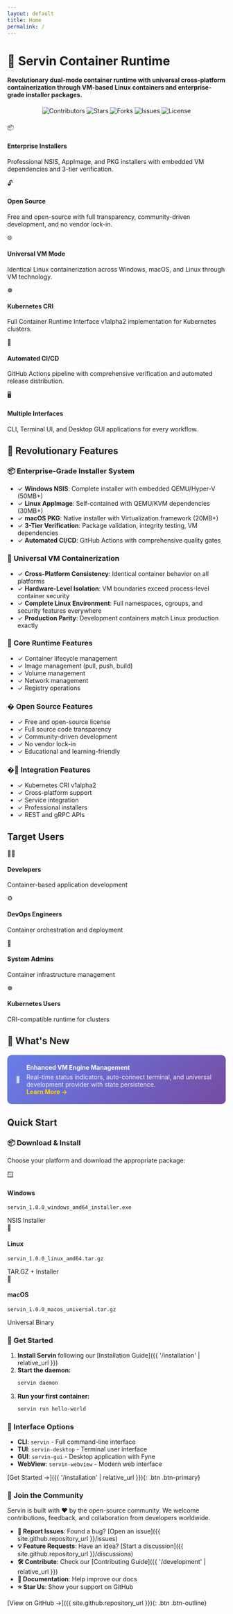 ```yaml
---
layout: default
title: Home
permalink: /
---
```


# 🚀 Servin Container Runtime

**Revolutionary dual-mode container runtime with universal cross-platform containerization through VM-based Linux containers and enterprise-grade installer packages.**

<div class="badges-container" style="text-align: center; margin: 20px 0;">
  <img src="https://img.shields.io/github/contributors/immyemperor/servin?style=for-the-badge&logo=github" alt="Contributors" />
  <img src="https://img.shields.io/github/stars/immyemperor/servin?style=for-the-badge&logo=github" alt="Stars" />
  <img src="https://img.shields.io/github/forks/immyemperor/servin?style=for-the-badge&logo=github" alt="Forks" />
  <img src="https://img.shields.io/github/issues/immyemperor/servin?style=for-the-badge&logo=github" alt="Issues" />
  <img src="https://img.shields.io/github/license/immyemperor/servin?style=for-the-badge" alt="License" />
</div>

<div class="feature-grid">
  <div class="feature-box">
    <div class="feature-icon">📦</div>
    <h4>Enterprise Installers</h4>
    <p>Professional NSIS, AppImage, and PKG installers with embedded VM dependencies and 3-tier verification.</p>
  </div>
  <div class="feature-box">
    <div class="feature-icon">🔓</div>
    <h4>Open Source</h4>
    <p>Free and open-source with full transparency, community-driven development, and no vendor lock-in.</p>
  </div>
  <div class="feature-box">
    <div class="feature-icon">🌐</div>
    <h4>Universal VM Mode</h4>
    <p>Identical Linux containerization across Windows, macOS, and Linux through VM technology.</p>
  </div>
  <div class="feature-box">
    <div class="feature-icon">☸️</div>
    <h4>Kubernetes CRI</h4>
    <p>Full Container Runtime Interface v1alpha2 implementation for Kubernetes clusters.</p>
  </div>
  <div class="feature-box">
    <div class="feature-icon">🤖</div>
    <h4>Automated CI/CD</h4>
    <p>GitHub Actions pipeline with comprehensive verification and automated release distribution.</p>
  </div>
  <div class="feature-box">
    <div class="feature-icon">🖥️</div>
    <h4>Multiple Interfaces</h4>
    <p>CLI, Terminal UI, and Desktop GUI applications for every workflow.</p>
  </div>
</div>

## 🎯 Revolutionary Features

### 📦 **Enterprise-Grade Installer System**
- <span class="badge badge-success">✓</span> **Windows NSIS**: Complete installer with embedded QEMU/Hyper-V (50MB+)
- <span class="badge badge-success">✓</span> **Linux AppImage**: Self-contained with QEMU/KVM dependencies (30MB+)
- <span class="badge badge-success">✓</span> **macOS PKG**: Native installer with Virtualization.framework (20MB+)
- <span class="badge badge-success">✓</span> **3-Tier Verification**: Package validation, integrity testing, VM dependencies
- <span class="badge badge-success">✓</span> **Automated CI/CD**: GitHub Actions with comprehensive quality gates

### 🚀 **Universal VM Containerization**
- <span class="badge badge-success">✓</span> **Cross-Platform Consistency**: Identical container behavior on all platforms
- <span class="badge badge-success">✓</span> **Hardware-Level Isolation**: VM boundaries exceed process-level container security
- <span class="badge badge-success">✓</span> **Complete Linux Environment**: Full namespaces, cgroups, and security features everywhere
- <span class="badge badge-success">✓</span> **Production Parity**: Development containers match Linux production exactly

### 🎯 Core Runtime Features
- <span class="badge badge-success">✓</span> Container lifecycle management
- <span class="badge badge-success">✓</span> Image management (pull, push, build)
- <span class="badge badge-success">✓</span> Volume management
- <span class="badge badge-success">✓</span> Network management
- <span class="badge badge-success">✓</span> Registry operations

### � Open Source Features
- <span class="badge badge-success">✓</span> Free and open-source license
- <span class="badge badge-success">✓</span> Full source code transparency
- <span class="badge badge-success">✓</span> Community-driven development
- <span class="badge badge-success">✓</span> No vendor lock-in
- <span class="badge badge-success">✓</span> Educational and learning-friendly

### �🔌 Integration Features
- <span class="badge badge-success">✓</span> Kubernetes CRI v1alpha2
- <span class="badge badge-success">✓</span> Cross-platform support
- <span class="badge badge-success">✓</span> Service integration
- <span class="badge badge-success">✓</span> Professional installers
- <span class="badge badge-success">✓</span> REST and gRPC APIs

## Target Users

<div class="feature-grid">
  <div class="feature-box">
    <div class="feature-icon">👨‍💻</div>
    <h4>Developers</h4>
    <p>Container-based application development</p>
  </div>
  <div class="feature-box">
    <div class="feature-icon">⚙️</div>
    <h4>DevOps Engineers</h4>
    <p>Container orchestration and deployment</p>
  </div>
  <div class="feature-box">
    <div class="feature-icon">🔧</div>
    <h4>System Admins</h4>
    <p>Container infrastructure management</p>
  </div>
  <div class="feature-box">
    <div class="feature-icon">☸️</div>
    <h4>Kubernetes Users</h4>
    <p>CRI-compatible runtime for clusters</p>
  </div>
</div>

## 🎉 What's New

<div class="feature-box" style="background: linear-gradient(135deg, #667eea 0%, #764ba2 100%); color: white; padding: 20px; margin: 20px 0; border-radius: 10px;">
  <div style="display: flex; align-items: center; gap: 15px;">
    <div class="feature-icon" style="background: rgba(255,255,255,0.2); color: white;">🚀</div>
    <div>
      <h4 style="margin: 0; color: white;">Enhanced VM Engine Management</h4>
      <p style="margin: 5px 0 0 0; opacity: 0.9;">Real-time status indicators, auto-connect terminal, and universal development provider with state persistence.</p>
      <a href="{{ '/recent-enhancements' | relative_url }}" style="color: #ffd700; text-decoration: none; font-weight: bold;">Learn More →</a>
    </div>
  </div>
</div>

## Quick Start

### 📦 Download & Install

Choose your platform and download the appropriate package:

<div class="feature-grid">
  <div class="feature-box">
    <div class="feature-icon">🪟</div>
    <h4>Windows</h4>
    <p><code>servin_1.0.0_windows_amd64_installer.exe</code></p>
    <span class="badge badge-primary">NSIS Installer</span>
  </div>
  <div class="feature-box">
    <div class="feature-icon">🐧</div>
    <h4>Linux</h4>
    <p><code>servin_1.0.0_linux_amd64.tar.gz</code></p>
    <span class="badge badge-primary">TAR.GZ + Installer</span>
  </div>
  <div class="feature-box">
    <div class="feature-icon">🍎</div>
    <h4>macOS</h4>
    <p><code>servin_1.0.0_macos_universal.tar.gz</code></p>
    <span class="badge badge-primary">Universal Binary</span>
  </div>
</div>

### 🚀 Get Started

1. **Install Servin** following our [Installation Guide]({{ '/installation' | relative_url }})
2. **Start the daemon:**
   ```bash
   servin daemon
   ```
3. **Run your first container:**
   ```bash
   servin run hello-world
   ```

### 🎯 Interface Options

- **CLI**: `servin` - Full command-line interface
- **TUI**: `servin-desktop` - Terminal user interface  
- **GUI**: `servin-gui` - Desktop application with Fyne
- **WebView**: `servin-webview` - Modern web interface

[Get Started →]({{ '/installation' | relative_url }}){: .btn .btn-primary}

### 🤝 Join the Community

Servin is built with ❤️ by the open-source community. We welcome contributions, feedback, and collaboration from developers worldwide.

- **🐛 Report Issues**: Found a bug? [Open an issue]({{ site.github.repository_url }}/issues)
- **💡 Feature Requests**: Have an idea? [Start a discussion]({{ site.github.repository_url }}/discussions)
- **🛠️ Contribute**: Check our [Contributing Guide]({{ '/development' | relative_url }})
- **📖 Documentation**: Help improve our docs
- **⭐ Star Us**: Show your support on GitHub

[View on GitHub →]({{ site.github.repository_url }}){: .btn .btn-outline}
